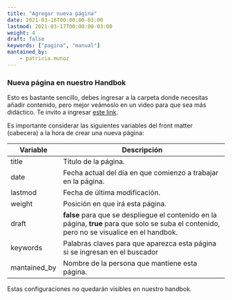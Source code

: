 ```yaml
---
title: "Agregar nueva página"
date: 2021-03-16T00:00:00-03:00
lastmod: 2021-03-17T00:00:00-03:00
weight: 4
draft: false
keywords: ["pagina", "manual"]
mantained_by:
    - patricia.munoz
---
```


### Nueva página en nuestro Handbok

Esto es bastante sencillo, debes ingresar a la carpeta donde necesitas añadir contenido, pero mejor veámoslo en un video para que sea más didáctico. Te invito a ingresar [este link](https://drive.google.com/file/d/1epsRfq3FRB4wD6UdBzQti7JKs01XeI5z/view?usp=sharing).

Es importante considerar las siguientes variables del front matter (cabecera) a la hora de crear una nueva página:

| Variable     | Descripción                                                                                                                                  |
| ------------ | -------------------------------------------------------------------------------------------------------------------------------------------- |
| title        | Título de la página.                                                                                                                         |
| date         | Fecha actual del día en que comienzo a trabajar en la página.                                                                                |
| lastmod      | Fecha de última modificación.                                                                                                                |
| weight       | Posición en que irá esta página.                                                                                                             |
| draft        | **false** para que se despliegue el contenido en la página, **true** para que solo se suba el contenido, pero no se visualice en el handbok. |
| keywords     | Palabras claves para que aparezca esta página si se ingresan en el buscador                                                                  |
| mantained_by | Nombre de la persona que mantiene esta página.                                                                                               |

Estas configuraciones no quedarán visibles en nuestro handbok.
